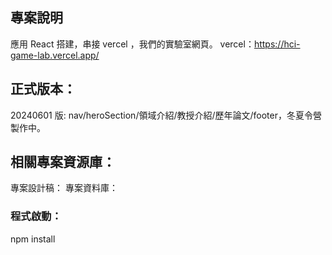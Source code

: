 ## 專案說明
應用 React 搭建，串接 vercel ，我們的實驗室網頁。
vercel：https://hci-game-lab.vercel.app/

## 正式版本：
20240601 版: nav/heroSection/領域介紹/教授介紹/歷年論文/footer，冬夏令營製作中。

## 相關專案資源庫：
專案設計稿：
專案資料庫：

### 程式啟動：
npm install
